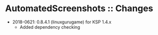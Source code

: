 # AutomatedScreenshots :: Changes 

* 2018-0621: 0.8.4.1 (linuxgurugame) for KSP 1.4.x
	+ Added dependency checking 
